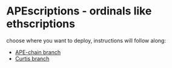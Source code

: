 # APEscriptions - ordinals like ethscriptions

choose where you want to deploy, instructions will follow along: <br>
- [APE-chain branch](https://github.com/metaver5o/APEscriptions/tree/APE-chain)
- [Curtis branch](https://github.com/metaver5o/APEscriptions/tree/Curtis)
